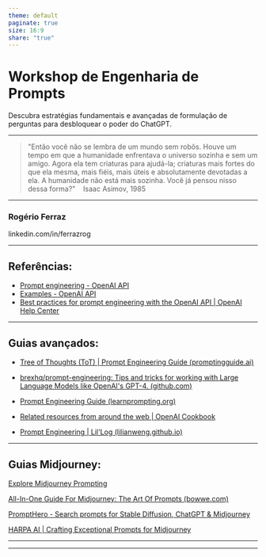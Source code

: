 ```yaml
---
theme: default
paginate: true
size: 16:9
share: "true"
---
```

# Workshop de Engenharia de Prompts

Descubra estratégias fundamentais e avançadas de formulação de perguntas para desbloquear o poder do ChatGPT.

---

>"Então você não se lembra de um mundo sem robôs. Houve um tempo em que a humanidade enfrentava o universo sozinha e sem um amigo. Agora ela tem criaturas para ajudá-la; criaturas mais fortes do que ela mesma, mais fiéis, mais úteis e absolutamente devotadas a ela. A humanidade não está mais sozinha. Você já pensou nisso dessa forma?"
 
 Isaac Asimov, 1985

---
### Rogério Ferraz
linkedin.com/in/ferrazrog


---
## Referências:

- [Prompt engineering - OpenAI API](https://platform.openai.com/docs/guides/prompt-engineering/strategy-write-clear-instructions)
- [Examples - OpenAI API](https://platform.openai.com/examples)
- [Best practices for prompt engineering with the OpenAI API | OpenAI Help Center](https://help.openai.com/en/articles/6654000-best-practices-for-prompt-engineering-with-the-openai-api)

----
## Guias avançados:

- [Tree of Thoughts (ToT) | Prompt Engineering Guide (promptingguide.ai)](https://www.promptingguide.ai/pt/techniques/tot)

- [brexhq/prompt-engineering: Tips and tricks for working with Large Language Models like OpenAI's GPT-4. (github.com)](https://github.com/brexhq/prompt-engineering?tab=readme-ov-file#why-do-we-need-prompt-engineering)

- [Prompt Engineering Guide (learnprompting.org)](https://learnprompting.org/docs/intro)

- [Related resources from around the web | OpenAI Cookbook](https://cookbook.openai.com/articles/related_resources)

- [Prompt Engineering | Lil'Log (lilianweng.github.io)](https://lilianweng.github.io/posts/2023-03-15-prompt-engineering/)


---
## Guias Midjourney:

[Explore Midjourney Prompting](https://docs.midjourney.com/docs/explore-prompting)

[All-In-One Guide For Midjourney: The Art Of Prompts (bowwe.com)](https://bowwe.com/blog/guide-to-midjourney-prompts)

[PromptHero - Search prompts for Stable Diffusion, ChatGPT & Midjourney](https://prompthero.com/)

[HARPA AI | Crafting Exceptional Prompts for Midjourney](https://harpa.ai/blog/ultimate-midjourney-prompts-guide)

--- 



---


